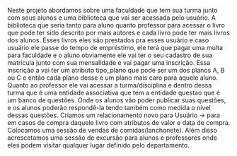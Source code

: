 Neste projeto abordamos sobre uma faculdade que tem sua turma junto com seus alunos e uma biblioteca que vai ser acessada pelo usuário. A biblioteca que seria tanto para aluno quanto professor para acessar o livro que pode ter sido descrito por mais autores e cada livro pode ter mais livros dos alunos. Esses livros eles são prestados pra esses usuário e caso usuário ele passe do tempo de empréstimo, ele terá que pagar uma multa para faculdade e o aluno obviamente ele vai ter o seu cadastro de sua matrícula junto com sua mensalidade e vai pagar uma inscrição. Essa inscrição a vai ter um atributo tipo_plano que pode ser um dos planos A, B ou C e então cada plano desse é um plano mais caro para aquele aluno. Quanto ao professor ele vai acessar a turma/disciplina e dentro dessa turma que é uma entidade associativa que tem a entidade questao que é um banco de questões. Onde os alunos vão poder publicar suas questões, e os alunos poderão respondê-la tendo também como medida o nível dessas questões.  Criamos um relacionamento novo para Usuário -> para em casos de compra daquele livro com atributos de valor e data de compra. Colocamos uma sessão de vendas de comidas(lanchonete). Além disso acrescetamos uma sessão de excursão para alunos e professores onde eles podem visitar qualquer lugar definido pelo departamento. 
